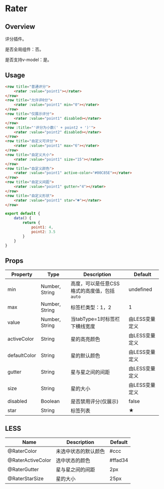 # Rater

## Overview

评分插件。

是否全局组件：否。

是否支持v-model：是。

## Usage

```html
<row title="普通评分">
    <rater :value="point1"></rater>
</row>
<row title="允许评0分">
    <rater :value="point1" min="0"></rater>
</row>
<row title="仅展示评分">
    <rater :value="point1" disabled></rater>
</row>
<row :title="'评分为小数(' + point2 + ')'">
    <rater :value="point2" disabled></rater>
</row>
<row title="自定义可评分">
    <rater :value="point1" max="6"></rater>
</row>
<row title="自定义大小">
    <rater :value="point1" size="15"></rater>
</row>
<row title="自定义颜色">
    <rater :value="point1" active-color="#00C85E"></rater>
</row>
<row title="自定义间距">
    <rater :value="point1" gutter="4"></rater>
</row>
<row title="自定义形状">
    <rater :value="point1" star="☻"></rater>
</row>
```

```javascript
export default {
    data() {
        return {
            point1: 4,
            point2: 3.5
        }
    }
}
```

## Props

| Property | Type | Description | Default |
| ----- | ----- | ----- | ----- |
| min | Number, String | 高度，可以是任意CSS格式的高度值，包括`auto` | undefined |
| max | Number, String | 标签栏类型：1，2 | 1 |
| value | Number, String | 当tabType=1时标签栏下横线宽度 | 由LESS变量定义 |
| activeColor | String | 星的高亮颜色 | 由LESS变量定义 |
| defaultColor | String | 星的默认颜色 | 由LESS变量定义 |
| gutter | String | 星与星之间的间距 | 由LESS变量定义 |
| size | String | 星的大小 | 由LESS变量定义 |
| disabled | Boolean | 是否禁用评分(仅展示) | false |
| star | String | 标签列表 | ★ |

## LESS

| Name | Description | Default |
| ----- | ----- | ----- |
| @RaterColor | 未选中状态的默认颜色 | \#ccc |
| @RaterActiveColor | 选中状态的颜色 | \#ffad34 |
| @RaterGutter | 星与星之间的间距 | 2px |
| @RaterStarSize | 星的大小 | 25px |